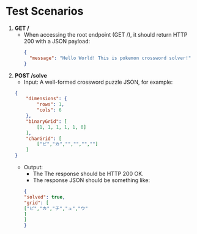 # Test Scenarios

1. **GET /**  
   - When accessing the root endpoint (GET /), it should return HTTP 200 with a JSON payload:
     ```json
     {
       "message": "Hello World! This is pokemon crossword solver!"
     }
     ```
2. **POST /solve**
    - Input: A well-formed crossword puzzle JSON, for example:
    ```json
    {
        "dimensions": {
            "rows": 1,
            "cols": 6
        },
        "binaryGrid": [
            [1, 1, 1, 1, 1, 0]
        ],
        "charGrid": [
            ["ピ","カ","","","",""]
        ]
    }
    ```
    - Output:
        - The The response should be HTTP 200 OK.
        - The response JSON should be something like:
        ```json
        {
        "solved": true,
        "grid": [
        ["ピ","カ","チ","ュ","ウ"
        ]
        ]
        }

        ```


